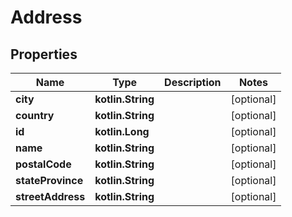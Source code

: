 
# Address

## Properties
Name | Type | Description | Notes
------------ | ------------- | ------------- | -------------
**city** | **kotlin.String** |  |  [optional]
**country** | **kotlin.String** |  |  [optional]
**id** | **kotlin.Long** |  |  [optional]
**name** | **kotlin.String** |  |  [optional]
**postalCode** | **kotlin.String** |  |  [optional]
**stateProvince** | **kotlin.String** |  |  [optional]
**streetAddress** | **kotlin.String** |  |  [optional]




